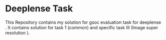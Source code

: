 # Deeplense Task 

This Repository contains my solution for gsoc evaluation task for deeplense .
It contains solution for task 1 (common) and specific task III (Image super resolution ).
